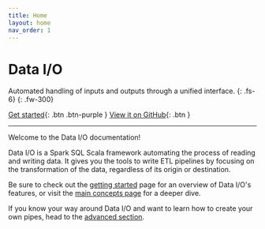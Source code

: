 ```yaml
---
title: Home
layout: home
nav_order: 1
---
```

# Data I/O

Automated handling of inputs and outputs through a unified interface.
{: .fs-6}
{: .fw-300} 

[Get started](getting-started.html){: .btn .btn-purple } [View it on GitHub](https://github.com/AmadeusITGroup/conf4dataio){: .btn }

--- 

Welcome to the Data I/O documentation! 

Data I/O is a Spark SQL Scala framework automating the process of reading and writing data. It gives you the tools to
write ETL pipelines by focusing on the transformation of the data, regardless of its origin or destination.

Be sure to check out the [getting started](getting-started.html) page for an overview of Data I/O's features, or visit the [main concepts page](main-concepts.html) for a deeper dive.

If you know your way around Data I/O and want to learn how to create your own pipes, head to
the [advanced section](advanced/advanced.html).
